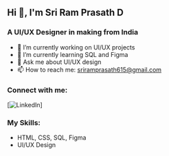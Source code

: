 ## Hi 👋, I'm Sri Ram Prasath D
### A UI/UX Designer in making from India

- 🔭 I’m currently working on UI/UX  projects
- 🌱 I’m currently learning SQL and Figma
- 💬 Ask me about UI/UX design
- 📫 How to reach me: sriramprasath615@gmail.com

### Connect with me:
[![LinkedIn](https://www.linkedin.com/in/sri-ram-prasath-d-685770226/)]


### My Skills:
- HTML, CSS, SQL, Figma
- UI/UX Design

